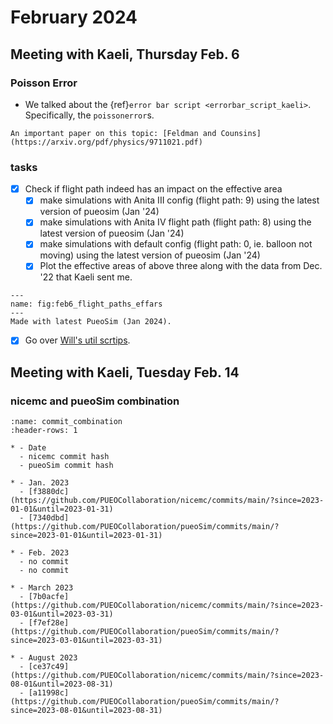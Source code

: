 # February 2024

## Meeting with Kaeli, Thursday Feb. 6

### Poisson Error

+   We talked about the {ref}`error bar script <errorbar_script_kaeli>`. Specifically, the
    `poissonerror`s.

```{seealso}
An important paper on this topic: [Feldman and Counsins](https://arxiv.org/pdf/physics/9711021.pdf)
```


### tasks
+ [x] Check if flight path indeed has an impact on the effective area
    + [x] make simulations with Anita III config (flight path: 9)
            using the latest version of pueosim (Jan '24)
    + [x] make simulations with Anita IV flight path (flight path: 8)
            using the latest version of pueosim (Jan '24)
    + [x] make simulations with default config (flight path: 0, ie. balloon not moving)
            using the latest version of pueosim (Jan '24)
    + [x] Plot the effective areas of above three along with the data from Dec.
            '22 that Kaeli sent me.

```{figure} ./img/Feb_6_effective_area_plot.png
---
name: fig:feb6_flight_paths_effars
---
Made with latest PueoSim (Jan 2024).
```

+ [x] Go over [Will's util scrtips](https://github.com/PUEOCollaboration/pueoAnalysisTools/tree/main/WillUtils).


## Meeting with Kaeli, Tuesday Feb. 14

### nicemc and pueoSim combination

```{list-table} commits of nicemc and pueoSim used for effective area history plot
:name: commit_combination
:header-rows: 1

* - Date
  - nicemc commit hash
  - pueoSim commit hash

* - Jan. 2023
  - [f3880dc](https://github.com/PUEOCollaboration/nicemc/commits/main/?since=2023-01-01&until=2023-01-31)
  - [7340dbd](https://github.com/PUEOCollaboration/pueoSim/commits/main/?since=2023-01-01&until=2023-01-31)

* - Feb. 2023
  - no commit
  - no commit

* - March 2023
  - [7b0acfe](https://github.com/PUEOCollaboration/nicemc/commits/main/?since=2023-03-01&until=2023-03-31)
  - [f7ef28e](https://github.com/PUEOCollaboration/pueoSim/commits/main/?since=2023-03-01&until=2023-03-31)

* - August 2023
  - [ce37c49](https://github.com/PUEOCollaboration/nicemc/commits/main/?since=2023-08-01&until=2023-08-31)
  - [a11998c](https://github.com/PUEOCollaboration/pueoSim/commits/main/?since=2023-08-01&until=2023-08-31)
```
